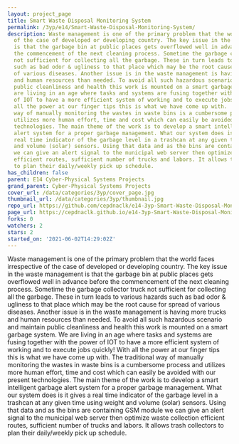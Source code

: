 ```yaml
---
layout: project_page
title: Smart Waste Disposal Monitoring System
permalink: /3yp/e14/Smart-Waste-Disposal-Monitoring-System/
description: Waste management is one of the primary problem that the world faces irrespective
  of the case of developed or developing country. The key issue in the waste management
  is that the garbage bin at public places gets overflowed well in advance before
  the commencement of the next cleaning process. Sometime the garbage collector truck
  not sufficient for collecting all the garbage. These in turn leads to various hazards
  such as bad odor & ugliness to that place which may be the root cause for spread
  of various diseases. Another issue is in the waste management is having more trucks
  and human resources than needed. To avoid all such hazardous scenario and maintain
  public cleanliness and health this work is mounted on a smart garbage system.  We
  are living in an age where tasks and systems are fusing together with the power
  of IOT to have a more efficient system of working and to execute jobs quickly! With
  all the power at our finger tips this is what we have come up with.       The traditional
  way of manually monitoring the wastes in waste bins is a cumbersome process and
  utilizes more human effort, time and cost which can easily be avoided with our present
  technologies. The main theme of the work is to develop a smart intelligent garbage
  alert system for a proper garbage management. What our system does is it gives a
  real time indicator of the garbage level in a trashcan at any given time using weight
  and volume (solar) sensors. Using that data and as the bins are containing GSM module
  we can give an alert signal to the municipal web server then optimize waste collection
  efficient routes, sufficient number of trucks and labors. It allows trash collectors
  to plan their daily/weekly pick up schedule.
has_children: false
parent: E14 Cyber-Physical Systems Projects
grand_parent: Cyber-Physical Systems Projects
cover_url: /data/categories/3yp/cover_page.jpg
thumbnail_url: /data/categories/3yp/thumbnail.jpg
repo_url: https://github.com/cepdnaclk/e14-3yp-Smart-Waste-Disposal-Monitoring-System
page_url: https://cepdnaclk.github.io/e14-3yp-Smart-Waste-Disposal-Monitoring-System
forks: 0
watchers: 2
stars: 2
started_on: '2021-06-02T14:29:02Z'
---
```


Waste management is one of the primary problem that the world faces irrespective of the case of developed or developing country. The key issue in the waste management is that the garbage bin at public places gets overflowed well in advance before the commencement of the next cleaning process. Sometime the garbage collector truck not sufficient for collecting all the garbage. These in turn leads to various hazards such as bad odor & ugliness to that place which may be the root cause for spread of various diseases. Another issue is in the waste management is having more trucks and human resources than needed. To avoid all such hazardous scenario and maintain public cleanliness and health this work is mounted on a smart garbage system.  We are living in an age where tasks and systems are fusing together with the power of IOT to have a more efficient system of working and to execute jobs quickly! With all the power at our finger tips this is what we have come up with.       The traditional way of manually monitoring the wastes in waste bins is a cumbersome process and utilizes more human effort, time and cost which can easily be avoided with our present technologies. The main theme of the work is to develop a smart intelligent garbage alert system for a proper garbage management. What our system does is it gives a real time indicator of the garbage level in a trashcan at any given time using weight and volume (solar) sensors. Using that data and as the bins are containing GSM module we can give an alert signal to the municipal web server then optimize waste collection efficient routes, sufficient number of trucks and labors. It allows trash collectors to plan their daily/weekly pick up schedule.